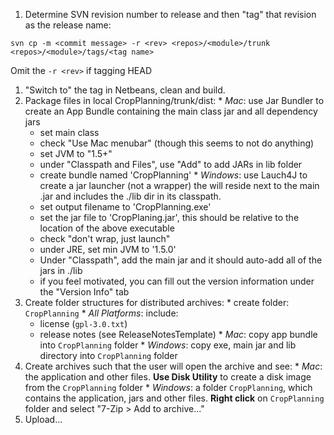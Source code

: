   1. Determine SVN revision number to release and then "tag" that revision as the release name:
```
svn cp -m <commit message> -r <rev> <repos>/<module>/trunk <repos>/<module>/tags/<tag name>
```
Omit the `-r <rev>` if tagging HEAD
  1. "Switch to" the tag in Netbeans, clean and build.
  1. Package files in local CropPlanning/trunk/dist:
    * _Mac_: use Jar Bundler to create an App Bundle containing the main class jar and all dependency jars
      * set main class
      * check "Use Mac menubar" (though this seems to not do anything)
      * set JVM to "1.5+"
      * under "Classpath and Files", use "Add" to add JARs in lib folder
      * create bundle named 'CropPlanning'
    * _Windows_: use Lauch4J to create a jar launcher (not a wrapper) the will reside next to the main .jar and includes the ./lib dir in its classpath.
      * set output filename to 'CropPlanning.exe'
      * set the jar file to 'CropPlaning.jar', this should be relative to the location of the above executable
      * check "don't wrap, just launch"
      * under JRE, set min JVM to '1.5.0'
      * Under "Classpath", add the main jar and it should auto-add all of the jars in ./lib
      * if you feel motivated, you can fill out the version information under the "Version Info" tab
  1. Create folder structures for distributed archives:
    * create folder: `CropPlanning`
    * _All Platforms_: include:
      * license (`gpl-3.0.txt`)
      * release notes (see ReleaseNotesTemplate)
    * _Mac_: copy app bundle into `CropPlanning` folder
    * _Windows_: copy exe, main jar and lib directory into `CropPlanning` folder
  1. Create archives such that the user will open the archive and see:
    * _Mac_: the application and other files.  **Use Disk Utility** to create a disk image from the `CropPlanning` folder
    * _Windows_:  a folder `CropPlanning`, which contains the application, jars and other files.  **Right click** on `CropPlanning` folder and select "7-Zip > Add to archive..."
  1. Upload...